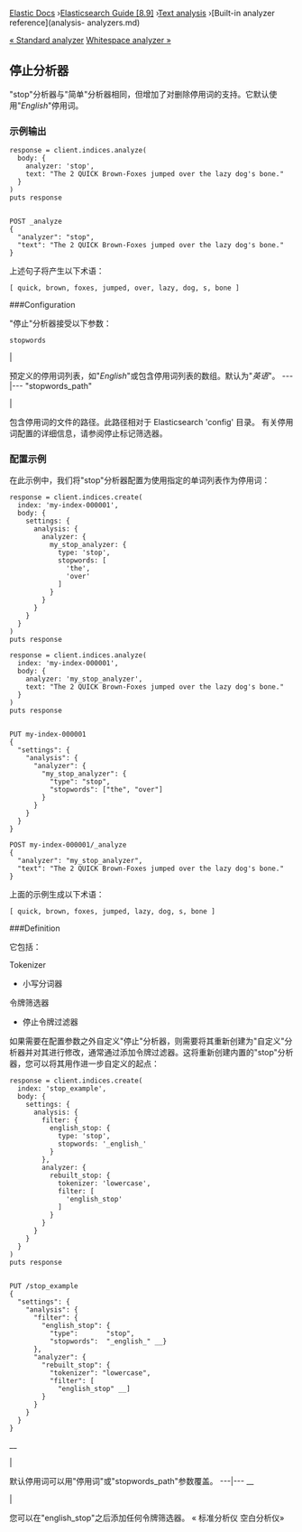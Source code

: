 

[Elastic Docs](/guide/) ›[Elasticsearch Guide [8.9]](index.md) ›[Text
analysis](analysis.md) ›[Built-in analyzer reference](analysis-
analyzers.md)

[« Standard analyzer](analysis-standard-analyzer.md) [Whitespace analyzer
»](analysis-whitespace-analyzer.md)

## 停止分析器

"stop"分析器与"简单"分析器相同，但增加了对删除停用词的支持。它默认使用"_English_"停用词。

### 示例输出

    
    
    response = client.indices.analyze(
      body: {
        analyzer: 'stop',
        text: "The 2 QUICK Brown-Foxes jumped over the lazy dog's bone."
      }
    )
    puts response
    
    
    POST _analyze
    {
      "analyzer": "stop",
      "text": "The 2 QUICK Brown-Foxes jumped over the lazy dog's bone."
    }

上述句子将产生以下术语：

    
    
    [ quick, brown, foxes, jumped, over, lazy, dog, s, bone ]

###Configuration

"停止"分析器接受以下参数：

`stopwords`

|

预定义的停用词列表，如"_English_"或包含停用词列表的数组。默认为"_英语_"。   ---|--- "stopwords_path"

|

包含停用词的文件的路径。此路径相对于 Elasticsearch 'config' 目录。   有关停用词配置的详细信息，请参阅停止标记筛选器。

### 配置示例

在此示例中，我们将"stop"分析器配置为使用指定的单词列表作为停用词：

    
    
    response = client.indices.create(
      index: 'my-index-000001',
      body: {
        settings: {
          analysis: {
            analyzer: {
              my_stop_analyzer: {
                type: 'stop',
                stopwords: [
                  'the',
                  'over'
                ]
              }
            }
          }
        }
      }
    )
    puts response
    
    response = client.indices.analyze(
      index: 'my-index-000001',
      body: {
        analyzer: 'my_stop_analyzer',
        text: "The 2 QUICK Brown-Foxes jumped over the lazy dog's bone."
      }
    )
    puts response
    
    
    PUT my-index-000001
    {
      "settings": {
        "analysis": {
          "analyzer": {
            "my_stop_analyzer": {
              "type": "stop",
              "stopwords": ["the", "over"]
            }
          }
        }
      }
    }
    
    POST my-index-000001/_analyze
    {
      "analyzer": "my_stop_analyzer",
      "text": "The 2 QUICK Brown-Foxes jumped over the lazy dog's bone."
    }

上面的示例生成以下术语：

    
    
    [ quick, brown, foxes, jumped, lazy, dog, s, bone ]

###Definition

它包括：

Tokenizer

    

* 小写分词器

令牌筛选器

    

* 停止令牌过滤器

如果需要在配置参数之外自定义"停止"分析器，则需要将其重新创建为"自定义"分析器并对其进行修改，通常通过添加令牌过滤器。这将重新创建内置的"stop"分析器，您可以将其用作进一步自定义的起点：

    
    
    response = client.indices.create(
      index: 'stop_example',
      body: {
        settings: {
          analysis: {
            filter: {
              english_stop: {
                type: 'stop',
                stopwords: '_english_'
              }
            },
            analyzer: {
              rebuilt_stop: {
                tokenizer: 'lowercase',
                filter: [
                  'english_stop'
                ]
              }
            }
          }
        }
      }
    )
    puts response
    
    
    PUT /stop_example
    {
      "settings": {
        "analysis": {
          "filter": {
            "english_stop": {
              "type":       "stop",
              "stopwords":  "_english_" __}
          },
          "analyzer": {
            "rebuilt_stop": {
              "tokenizer": "lowercase",
              "filter": [
                "english_stop" __]
            }
          }
        }
      }
    }

__

|

默认停用词可以用"停用词"或"stopwords_path"参数覆盖。   ---|---    __

|

您可以在"english_stop"之后添加任何令牌筛选器。   « 标准分析仪 空白分析仪»